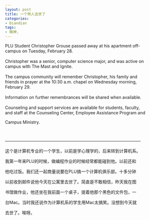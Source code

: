 ```yaml
---
layout: post
title: 一个熟人去世了
categories:
- Diandian
tags:
- 精神, 
---
```

PLU Student&nbsp;Christopher&nbsp;Grouse&nbsp;passed away at his apartment off-
<br />campus on Tuesday, February 28.
<br />
<br />Christopher&nbsp;was a senior, computer science major, and was active on
<br />campus with The Mast and Ignite.
<br />
<br />The campus community will remember&nbsp;Christopher, his family and
<br />friends in prayer at the 10:30 a.m. chapel on Wednesday morning,
<br />February 29.
<br />
<br />Information on further remembrances will be shared when available.
<br />
<br />Counseling and support services are available for students, faculty,
<br />and staff at the Counseling Center, Employee Assistance Program and
<br />
<p>Campus Ministry.</p>
<p><br /></p>
<p>————————————————————————————————</p>
<p>这个是计算机专业的一个学生，以前是学心理学的，后来转到计算机系。</p>
<p>我第一年来PLU的时候，做编程作业的时候经常都能碰到他。以前还和</p>
<p>他吃过饭。我们还一起商量说要在PLU搞一个计算机俱乐部。十多分钟</p>
<p>以前收到邮件说他今天在公寓里去世了。简直是不敢相信，昨天我在图</p>
<p>书馆做作业，他还坐在我前面一个桌子，提着他那个黑色的文件包，一</p>
<p>台Mac。当时我还说作为计算机系的学生用Mac太搞笑。没想到今天就</p>
<p>去世了。唉呀。</p>
<p></p>